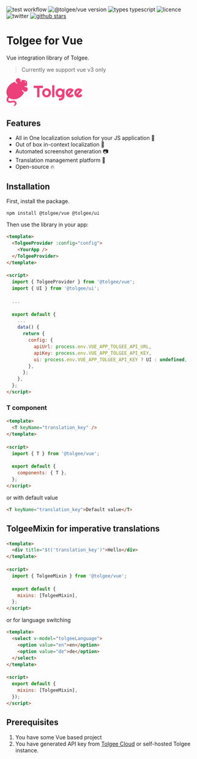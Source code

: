 ![test workflow](https://github.com/tolgee/tolgee-js/actions/workflows/test.yml/badge.svg)
![@tolgee/vue version](https://img.shields.io/npm/v/@tolgee/vue?label=%40tolgee%2Fvue)
![types typescript](https://img.shields.io/badge/Types-Typescript-blue)
![licence](https://img.shields.io/github/license/tolgee/tolgee-js)
![twitter](https://img.shields.io/twitter/follow/Tolgee_i18n?style=social)
[![github stars](https://img.shields.io/github/stars/tolgee/tolgee-js?style=social)](https://github.com/tolgee/tolgee-js)

# Tolgee for Vue

Vue integration library of Tolgee. 

 > Currently we support vue v3 only

[<img src="https://raw.githubusercontent.com/tolgee/documentation/main/tolgee_logo_text.svg" alt="Tolgee" width="200" />](https://tolgee.io)

## Features

- All in One localization solution for your JS application 🙌
- Out of box in-context localization 🎉
- Automated screenshot generation 📷
- Translation management platform 🎈
- Open-source 🔥

## Installation

First, install the package.

    npm install @tolgee/vue @tolgee/ui

Then use the library in your app:

```html
<template>
  <TolgeeProvider :config="config">
    <YourApp />
  </TolgeeProvider>
</template>

<script>
  import { TolgeeProvider } from '@tolgee/vue';
  import { UI } from '@tolgee/ui';

  ...

  export default {
    ...
    data() {
      return {
        config: {
          apiUrl: process.env.VUE_APP_TOLGEE_API_URL,
          apiKey: process.env.VUE_APP_TOLGEE_API_KEY,
          ui: process.env.VUE_APP_TOLGEE_API_KEY ? UI : undefined,
        },
      };
    },
  };
</script>
```

<!-- ## Usage -->

<!-- coding gif -->

<!-- To translate texts using Tolgee React integration, you can use `T` component or `useTranslate` hook. -->

### T component

```html
<template>
  <T keyName="translation_key" />
</template>

<script>
  import { T } from '@tolgee/vue';

  export default {
    components: { T },
  };
</script>
```

or with default value

```html
<T keyName="translation_key">Default value</T>
```

## TolgeeMixin for imperative translations

```html
<template>
  <div title="$t('translation_key')">Hello</div>
</template>

<script>
  import { TolgeeMixin } from '@tolgee/vue';

  export default {
    mixins: [TolgeeMixin],
  };
</script>
```

or for language switching

```html
<template>
  <select v-model="tolgeeLanguage">
    <option value="en">en</option>
    <option value="de">de</option>
  </select>
</template>

<script>
  export default {
    mixins: [TolgeeMixin],
  });
</script>
```

## Prerequisites

1. You have some Vue based project
2. You have generated API key from [Tolgee Cloud](https://app.tolgee.io) or self-hosted Tolgee instance.

<!-- ## Quick integration guide -->

<!-- integration guide gif -->

<!-- Learn more at our [documentation website 📖](https://tolgee.io). -->
